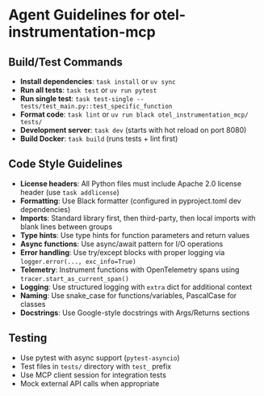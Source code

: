 # Agent Guidelines for otel-instrumentation-mcp

## Build/Test Commands
- **Install dependencies**: `task install` or `uv sync`
- **Run all tests**: `task test` or `uv run pytest`
- **Run single test**: `task test-single -- tests/test_main.py::test_specific_function`
- **Format code**: `task lint` or `uv run black otel_instrumentation_mcp/ tests/`
- **Development server**: `task dev` (starts with hot reload on port 8080)
- **Build Docker**: `task build` (runs tests + lint first)

## Code Style Guidelines
- **License headers**: All Python files must include Apache 2.0 license header (use `task addlicense`)
- **Formatting**: Use Black formatter (configured in pyproject.toml dev dependencies)
- **Imports**: Standard library first, then third-party, then local imports with blank lines between groups
- **Type hints**: Use type hints for function parameters and return values
- **Async functions**: Use async/await pattern for I/O operations
- **Error handling**: Use try/except blocks with proper logging via `logger.error(..., exc_info=True)`
- **Telemetry**: Instrument functions with OpenTelemetry spans using `tracer.start_as_current_span()`
- **Logging**: Use structured logging with `extra` dict for additional context
- **Naming**: Use snake_case for functions/variables, PascalCase for classes
- **Docstrings**: Use Google-style docstrings with Args/Returns sections

## Testing
- Use pytest with async support (`pytest-asyncio`)
- Test files in `tests/` directory with `test_` prefix
- Use MCP client session for integration tests
- Mock external API calls when appropriate